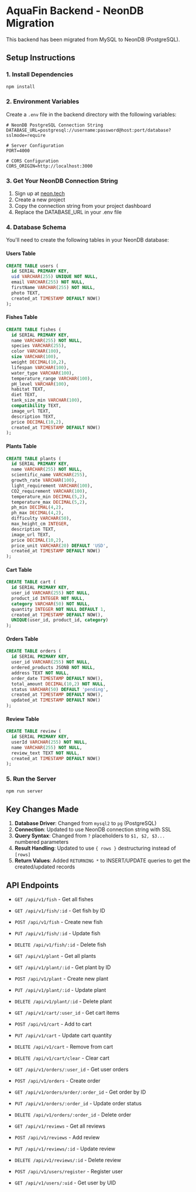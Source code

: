 # AquaFin Backend - NeonDB Migration

This backend has been migrated from MySQL to NeonDB (PostgreSQL).

## Setup Instructions

### 1. Install Dependencies

```bash
npm install
```

### 2. Environment Variables

Create a `.env` file in the backend directory with the following variables:

```env
# NeonDB PostgreSQL Connection String
DATABASE_URL=postgresql://username:password@host:port/database?sslmode=require

# Server Configuration
PORT=4000

# CORS Configuration
CORS_ORIGIN=http://localhost:3000
```

### 3. Get Your NeonDB Connection String

1. Sign up at [neon.tech](https://neon.tech)
2. Create a new project
3. Copy the connection string from your project dashboard
4. Replace the DATABASE_URL in your .env file

### 4. Database Schema

You'll need to create the following tables in your NeonDB database:

#### Users Table
```sql
CREATE TABLE users (
  id SERIAL PRIMARY KEY,
  uid VARCHAR(255) UNIQUE NOT NULL,
  email VARCHAR(255) NOT NULL,
  firstName VARCHAR(255) NOT NULL,
  photo TEXT,
  created_at TIMESTAMP DEFAULT NOW()
);
```

#### Fishes Table
```sql
CREATE TABLE fishes (
  id SERIAL PRIMARY KEY,
  name VARCHAR(255) NOT NULL,
  species VARCHAR(255),
  color VARCHAR(100),
  size VARCHAR(100),
  weight DECIMAL(10,2),
  lifespan VARCHAR(100),
  water_type VARCHAR(100),
  temperature_range VARCHAR(100),
  pH_level VARCHAR(100),
  habitat TEXT,
  diet TEXT,
  tank_size_min VARCHAR(100),
  compatibility TEXT,
  image_url TEXT,
  description TEXT,
  price DECIMAL(10,2),
  created_at TIMESTAMP DEFAULT NOW()
);
```

#### Plants Table
```sql
CREATE TABLE plants (
  id SERIAL PRIMARY KEY,
  name VARCHAR(255) NOT NULL,
  scientific_name VARCHAR(255),
  growth_rate VARCHAR(100),
  light_requirement VARCHAR(100),
  CO2_requirement VARCHAR(100),
  temperature_min DECIMAL(5,2),
  temperature_max DECIMAL(5,2),
  ph_min DECIMAL(4,2),
  ph_max DECIMAL(4,2),
  difficulty VARCHAR(50),
  max_height_cm INTEGER,
  description TEXT,
  image_url TEXT,
  price DECIMAL(10,2),
  price_unit VARCHAR(20) DEFAULT 'USD',
  created_at TIMESTAMP DEFAULT NOW()
);
```

#### Cart Table
```sql
CREATE TABLE cart (
  id SERIAL PRIMARY KEY,
  user_id VARCHAR(255) NOT NULL,
  product_id INTEGER NOT NULL,
  category VARCHAR(50) NOT NULL,
  quantity INTEGER NOT NULL DEFAULT 1,
  created_at TIMESTAMP DEFAULT NOW(),
  UNIQUE(user_id, product_id, category)
);
```

#### Orders Table
```sql
CREATE TABLE orders (
  id SERIAL PRIMARY KEY,
  user_id VARCHAR(255) NOT NULL,
  ordered_products JSONB NOT NULL,
  address TEXT NOT NULL,
  order_date TIMESTAMP DEFAULT NOW(),
  total_amount DECIMAL(10,2) NOT NULL,
  status VARCHAR(50) DEFAULT 'pending',
  created_at TIMESTAMP DEFAULT NOW(),
  updated_at TIMESTAMP DEFAULT NOW()
);
```

#### Review Table
```sql
CREATE TABLE review (
  id SERIAL PRIMARY KEY,
  userId VARCHAR(255) NOT NULL,
  name VARCHAR(255) NOT NULL,
  review_text TEXT NOT NULL,
  created_at TIMESTAMP DEFAULT NOW()
);
```

### 5. Run the Server

```bash
npm run server
```

## Key Changes Made

1. **Database Driver**: Changed from `mysql2` to `pg` (PostgreSQL)
2. **Connection**: Updated to use NeonDB connection string with SSL
3. **Query Syntax**: Changed from `?` placeholders to `$1, $2, $3...` numbered parameters
4. **Result Handling**: Updated to use `{ rows }` destructuring instead of `[rows]`
5. **Return Values**: Added `RETURNING *` to INSERT/UPDATE queries to get the created/updated records

## API Endpoints

- `GET /api/v1/fish` - Get all fishes
- `GET /api/v1/fish/:id` - Get fish by ID
- `POST /api/v1/fish` - Create new fish
- `PUT /api/v1/fish/:id` - Update fish
- `DELETE /api/v1/fish/:id` - Delete fish

- `GET /api/v1/plant` - Get all plants
- `GET /api/v1/plant/:id` - Get plant by ID
- `POST /api/v1/plant` - Create new plant
- `PUT /api/v1/plant/:id` - Update plant
- `DELETE /api/v1/plant/:id` - Delete plant

- `GET /api/v1/cart/:user_id` - Get cart items
- `POST /api/v1/cart` - Add to cart
- `PUT /api/v1/cart` - Update cart quantity
- `DELETE /api/v1/cart` - Remove from cart
- `DELETE /api/v1/cart/clear` - Clear cart

- `GET /api/v1/orders/:user_id` - Get user orders
- `POST /api/v1/orders` - Create order
- `GET /api/v1/orders/order/:order_id` - Get order by ID
- `PUT /api/v1/orders/:order_id` - Update order status
- `DELETE /api/v1/orders/:order_id` - Delete order

- `GET /api/v1/reviews` - Get all reviews
- `POST /api/v1/reviews` - Add review
- `PUT /api/v1/reviews/:id` - Update review
- `DELETE /api/v1/reviews/:id` - Delete review

- `POST /api/v1/users/register` - Register user
- `GET /api/v1/users/:uid` - Get user by UID 